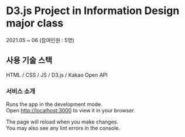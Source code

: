 # D3.js Project in Information Design major class

2021.05 ~ 06 (참여인원 : 5명)

## 사용 기술 스택

HTML / CSS / JS / D3.js / Kakao Open API

### 서비스 소개

Runs the app in the development mode.\
Open [http://localhost:3000](http://localhost:3000) to view it in your browser.

The page will reload when you make changes.\
You may also see any lint errors in the console.
